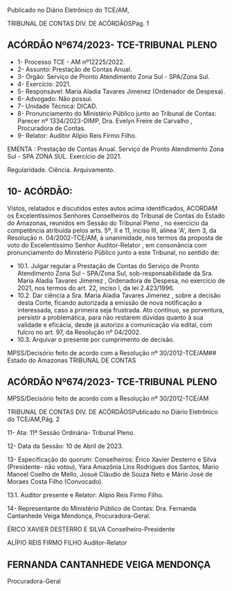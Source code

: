 Publicado  no  Diário  Eletrônico do TCE/AM,

TRIBUNAL DE CONTAS DIV. DE ACÓRDÃOSPág. 1

## ACÓRDÃO Nº674/2023- TCE-TRIBUNAL PLENO

- 1- Processo TCE - AM nº12225/2022.
- 2- Assunto: Prestação de Contas Anual.
- 3- Órgão: Serviço de Pronto Atendimento Zona Sul - SPA/Zona Sul.
- 4- Exercício: 2021.
- 5- Responsável: Maria Aladia Tavares Jimenez (Ordenador de Despesa).
- 6- Advogado: Não possui.
- 7- Unidade Técnica: DICAD.
- 8- Pronunciamento  do  Ministério  Público  junto  ao  Tribunal  de  Contas: Parecer  nº 1334/2023-DIMP, Dra. Evelyn Freire de Carvalho , Procuradora de Contas.
- 9- Relator: Auditor Alípio Reis Firmo Filho.

EMENTA :  Prestação  de  Contas  Anual.  Serviço  de Pronto  Atendimento  Zona  Sul  -  SPA  ZONA  SUL. Exercício de 2021.

Regularidade. Ciência. Arquivamento.

## 10-  ACÓRDÃO:

Vistos, relatados e discutidos estes autos acima identificados, ACORDAM os Excelentíssimos Senhores Conselheiros do Tribunal de Contas do Estado do Amazonas, reunidos em Sessão do Tribunal Pleno , no exercício da competência atribuída pelos arts. 5º, II e 11, inciso III, alínea 'A', item 3, da Resolução  n. 04/2002-TCE/AM, à unanimidade, nos termos da proposta de voto do Excelentíssimo Senhor Auditor-Relator , em  consonância com  pronunciamento  do  Ministério  Público  junto  a  este  Tribunal,  no sentido de:

- 10.1. Julgar regular a Prestação de Contas do Serviço de Pronto Atendimento Zona  Sul  -  SPA/Zona  Sul,  sob-responsabilidade  da   Sra. Maria  Aladia Tavares Jimenez ,  Ordenadora  de  Despesa,  no  exercício  de  2021,  nos termos do art. 22, inciso I, da lei 2.423/1996.
- 10.2. Dar ciência a Sra. Maria Aladia Tavares Jimenez , sobre a decisão desta Corte,  ficando  autorizada  a  emissão  de  nova  notificação  a  interessada, caso  a  primeira  seja  frustrada.  Ato  contínuo,  se  porventura,  persistir  a problemática, para não restarem dúvidas quanto à sua validade e eficácia, desde  já  autorizo  a  comunicação  via  edital,  com  fulcro  no  art.  97,  da Resolução nº 04/2002.
- 10.3. Arquivar o presente por cumprimento de decisão.

MPSS/Decisório feito de acordo com a Resolução nº 30/2012-TCE/AM## Estado do Amazonas TRIBUNAL DE CONTAS

## ACÓRDÃO Nº674/2023- TCE-TRIBUNAL PLENO

MPSS/Decisório feito de acordo com a Resolução nº 30/2012-TCE/AM

TRIBUNAL DE CONTAS DIV. DE ACÓRDÃOSPublicado  no  Diário  Eletrônico do TCE/AM,Pág. 2

11-  Ata: 11ª Sessão Ordinária- Tribunal Pleno.

12-  Data da Sessão: 10 de Abril de 2023.

13-  Especificação do quorum: Conselheiros: Érico Xavier Desterro e Silva (Presidente- não votou), Yara Amazônia Lins Rodrigues dos Santos, Mario Manoel Coelho de Mello, Josué Cláudio de Souza Neto e Mário José de Moraes Costa Filho (Convocado).

13.1. Auditor presente e Relator: Alípio Reis Firmo Filho.

14-  Representante do Ministério Público de Contas: Dra. Fernanda Cantanhede Veiga Mendonça, Procuradora-Geral.

ÉRICO XAVIER DESTERRO E SILVA Conselheiro-Presidente

ALÍPIO REIS FIRMO FILHO Auditor-Relator

## FERNANDA CANTANHEDE VEIGA MENDONÇA

Procuradora-Geral